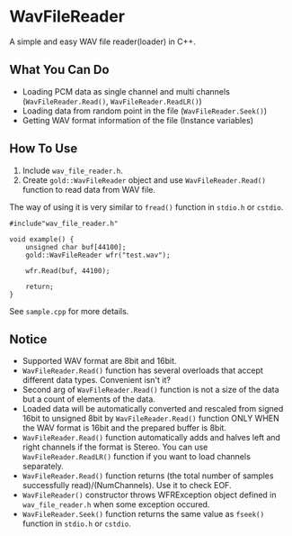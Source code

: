 # WavFileReader
A simple and easy WAV file reader(loader) in C++.

## What You Can Do
* Loading PCM data as single channel and multi channels (`WavFileReader.Read()`, `WavFileReader.ReadLR()`)
* Loading data from random point in the file (`WavFileReader.Seek()`)
* Getting WAV format information of the file (Instance variables)

## How To Use
1. Include `wav_file_reader.h`.  
1. Create `gold::WavFileReader` object and use `WavFileReader.Read()` function to read data from WAV file.  

The way of using it is very similar to  `fread()` function in `stdio.h` or `cstdio`.  
```
#include"wav_file_reader.h"

void example() {
	unsigned char buf[44100];
	gold::WavFileReader wfr("test.wav");
	
	wfr.Read(buf, 44100);

	return;
}
```
See `sample.cpp` for more details.

## Notice
* Supported WAV format are 8bit and 16bit.
* `WavFileReader.Read()` function has several overloads that accept different data types. Convenient isn't it?
* Second arg of `WavFileReader.Read()` function is not a size of the data but a count of elements of the data.
* Loaded data will be automatically converted and rescaled from signed 16bit to unsigned 8bit by `WavFileReader.Read()` function ONLY WHEN the WAV format is 16bit and the prepared buffer is 8bit.
* `WavFileReader.Read()` function automatically adds and halves left and right channels if the format is Stereo. You can use `WavFileReader.ReadLR()` function if you want to load channels separately.
* `WavFileReader.Read()` function returns (the total number of samples successfully read)/(NumChannels). Use it to check EOF.
* `WavFileReader()` constructor throws WFRException object defined in `wav_file_reader.h` when some exception occured.
* `WavFileReader.Seek()` function returns the same value as `fseek()` function in `stdio.h` or `cstdio`.
